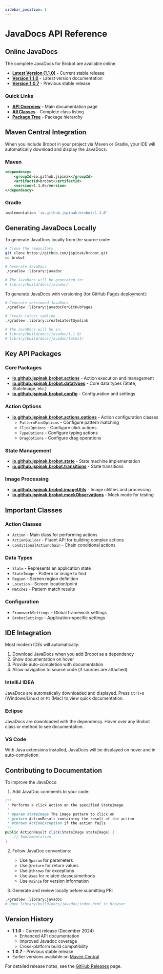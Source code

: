 ```yaml
---
sidebar_position: 1
---
```


# JavaDocs API Reference

## Online JavaDocs

The complete JavaDocs for Brobot are available online:

- **[Latest Version (1.1.0)](https://jspinak.github.io/brobot/api/latest/)** - Current stable release
- **[Version 1.1.0](https://jspinak.github.io/brobot/api/1.1.0/)** - Latest version documentation
- **[Version 1.0.7](https://jspinak.github.io/brobot/api/1.0.7/)** - Previous stable release

### Quick Links
- **[API Overview](https://jspinak.github.io/brobot/api/latest/index.html)** - Main documentation page
- **[All Classes](https://jspinak.github.io/brobot/api/latest/allclasses-index.html)** - Complete class listing
- **[Package Tree](https://jspinak.github.io/brobot/api/latest/overview-tree.html)** - Package hierarchy

## Maven Central Integration

When you include Brobot in your project via Maven or Gradle, your IDE will automatically download and display the JavaDocs:

### Maven
```xml
<dependency>
    <groupId>io.github.jspinak</groupId>
    <artifactId>brobot</artifactId>
    <version>1.1.0</version>
</dependency>
```

### Gradle
```groovy
implementation 'io.github.jspinak:brobot:1.1.0'
```

## Generating JavaDocs Locally

To generate JavaDocs locally from the source code:

```bash
# Clone the repository
git clone https://github.com/jspinak/brobot.git
cd brobot

# Generate JavaDocs
./gradlew :library:javadoc

# The JavaDocs will be generated in:
# library/build/docs/javadoc/
```

To generate JavaDocs with versioning (for GitHub Pages deployment):

```bash
# Generate versioned JavaDocs
./gradlew :library:javadocForGitHubPages

# Create latest symlink
./gradlew :library:createLatestSymlink

# The JavaDocs will be in:
# library/build/docs/javadoc/1.1.0/
# library/build/docs/javadoc/latest/
```

## Key API Packages

### Core Packages

- **[io.github.jspinak.brobot.actions](https://jspinak.github.io/brobot/api/latest/io/github/jspinak/brobot/actions/package-summary.html)** - Action execution and management
- **[io.github.jspinak.brobot.datatypes](https://jspinak.github.io/brobot/api/latest/io/github/jspinak/brobot/datatypes/package-summary.html)** - Core data types (State, StateImage, etc.)
- **[io.github.jspinak.brobot.config](https://jspinak.github.io/brobot/api/latest/io/github/jspinak/brobot/config/package-summary.html)** - Configuration and settings

### Action Options

- **[io.github.jspinak.brobot.actions.options](https://jspinak.github.io/brobot/api/latest/io/github/jspinak/brobot/actions/options/package-summary.html)** - Action configuration classes
  - `PatternFindOptions` - Configure pattern matching
  - `ClickOptions` - Configure click actions
  - `TypeOptions` - Configure typing actions
  - `DragOptions` - Configure drag operations

### State Management

- **[io.github.jspinak.brobot.state](https://jspinak.github.io/brobot/api/latest/io/github/jspinak/brobot/state/package-summary.html)** - State machine implementation
- **[io.github.jspinak.brobot.transitions](https://jspinak.github.io/brobot/api/latest/io/github/jspinak/brobot/transitions/package-summary.html)** - State transitions

### Image Processing

- **[io.github.jspinak.brobot.imageUtils](https://jspinak.github.io/brobot/api/latest/io/github/jspinak/brobot/imageUtils/package-summary.html)** - Image utilities and processing
- **[io.github.jspinak.brobot.mockObservations](https://jspinak.github.io/brobot/api/latest/io/github/jspinak/brobot/mockObservations/package-summary.html)** - Mock mode for testing

## Important Classes

### Action Classes
- `Action` - Main class for performing actions
- `ActionBuilder` - Fluent API for building complex actions
- `ConditionalActionChain` - Chain conditional actions

### Data Types
- `State` - Represents an application state
- `StateImage` - Pattern or image to find
- `Region` - Screen region definition
- `Location` - Screen location/point
- `Matches` - Pattern match results

### Configuration
- `FrameworkSettings` - Global framework settings
- `BrobotSettings` - Application-specific settings

## IDE Integration

Most modern IDEs will automatically:
1. Download JavaDocs when you add Brobot as a dependency
2. Show documentation on hover
3. Provide auto-completion with documentation
4. Allow navigation to source code (if sources are attached)

### IntelliJ IDEA
JavaDocs are automatically downloaded and displayed. Press `Ctrl+Q` (Windows/Linux) or `F1` (Mac) to view quick documentation.

### Eclipse
JavaDocs are downloaded with the dependency. Hover over any Brobot class or method to see documentation.

### VS Code
With Java extensions installed, JavaDocs will be displayed on hover and in auto-completion.

## Contributing to Documentation

To improve the JavaDocs:

1. Add JavaDoc comments to your code:
```java
/**
 * Performs a click action on the specified StateImage.
 *
 * @param stateImage The image pattern to click on
 * @return ActionResult containing the result of the action
 * @throws ActionException if the action fails
 */
public ActionResult click(StateImage stateImage) {
    // Implementation
}
```

2. Follow JavaDoc conventions:
   - Use `@param` for parameters
   - Use `@return` for return values
   - Use `@throws` for exceptions
   - Use `@see` for related classes/methods
   - Use `@since` for version information

3. Generate and review locally before submitting PR:
```bash
./gradlew :library:javadoc
# Open library/build/docs/javadoc/index.html in browser
```

## Version History

- **1.1.0** - Current release (December 2024)
  - Enhanced API documentation
  - Improved Javadoc coverage
  - Cross-platform build compatibility
- **1.0.7** - Previous stable release
- Earlier versions available on [Maven Central](https://central.sonatype.com/artifact/io.github.jspinak/brobot/versions)

For detailed release notes, see the [GitHub Releases](https://github.com/jspinak/brobot/releases) page.
